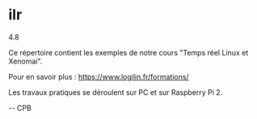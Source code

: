 # ilr

4.8

Ce répertoire contient les exemples de notre cours "Temps réel Linux et Xenomai".

Pour en savoir plus : https://www.logilin.fr/formations/

Les travaux pratiques se déroulent sur PC et sur Raspberry Pi 2.

-- 
CPB
